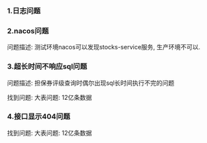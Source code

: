 ### 1.日志问题


### 2.nacos问题
问题描述: 测试环境nacos可以发现stocks-service服务, 生产环境不可以.



### 3.超长时间不响应sql问题
问题描述: 担保券评级查询时偶尔出现sql长时间执行不完的问题

找到问题:  大表问题:  12亿条数据



### 4.接口显示404问题
找到问题:  大表问题:  12亿条数据